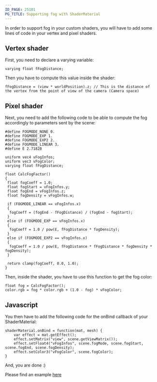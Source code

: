 ```yaml
---
ID_PAGE: 25101
PG_TITLE: Supporting fog with ShaderMaterial
---
```

In order to support fog in your custom shaders, you will have to add some lines of code in your vertex and pixel shaders.

## Vertex shader
First, you need to declare a varying variable:

```
varying float fFogDistance;
```

Then you have to compute this value inside the shader:

```
fFogDistance = (view * worldPosition).z; // This is the distance of the vertex from the point of view of the camera (Camera space)
```

## Pixel shader
Next, you need to add the following code to be able to compute the fog accordingly to parameters sent by the scene:

```
#define FOGMODE_NONE 0.
#define FOGMODE_EXP 1.
#define FOGMODE_EXP2 2.
#define FOGMODE_LINEAR 3.
#define E 2.71828

uniform vec4 vFogInfos;
uniform vec3 vFogColor;
varying float fFogDistance;

float CalcFogFactor()
{
 float fogCoeff = 1.0;
 float fogStart = vFogInfos.y;
 float fogEnd = vFogInfos.z;
 float fogDensity = vFogInfos.w;

 if (FOGMODE_LINEAR == vFogInfos.x)
 {
  fogCoeff = (fogEnd - fFogDistance) / (fogEnd - fogStart);
 }
 else if (FOGMODE_EXP == vFogInfos.x)
 {
  fogCoeff = 1.0 / pow(E, fFogDistance * fogDensity);
 }
 else if (FOGMODE_EXP2 == vFogInfos.x)
 {
  fogCoeff = 1.0 / pow(E, fFogDistance * fFogDistance * fogDensity * fogDensity);
 }

 return clamp(fogCoeff, 0.0, 1.0);
}
```

Then, inside the shader, you have to use this function to get the fog color:

```
float fog = CalcFogFactor();
color.rgb = fog * color.rgb + (1.0 - fog) * vFogColor;
```

## Javascript

You then have to add the following code for the onBind callback of your ShaderMaterial:

```
shaderMaterial.onBind = function(mat, mesh) {
    var effect = mat.getEffect();
    effect.setMatrix("view", scene.getViewMatrix());
    effect.setFloat4("vFogInfos", scene.fogMode, scene.fogStart, scene.fogEnd, scene.fogDensity); 
    effect.setColor3("vFogColor", scene.fogColor);
}
```

And, you are done :)

Please find an example [here](http://www.babylonjs-playground.com/#11GAIH#17)

